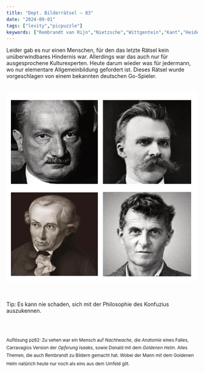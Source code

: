 ```yaml
---
title: "Dept. Bilderrätsel – 83"
date: "2024-09-01"
tags: ["levity","picpuzzle"]
keywords: ["Rembrandt van Rijn","Nietzsche","Wittgentein","Kant","Heidegger"]
---
```

Leider gab es nur einen Menschen, für den das letzte Rätsel kein unüberwindbares Hindernis war. Allerdings war das auch nur für ausgesprochene Kulturexperten. Heute darum wieder was für jedermann, wo nur elementare Allgemeinbildung gefordert ist. Dieses Rätsel wurde vorgeschlagen von einem bekannten deutschen Go-Spieler.


<br/>

<img  src="/assets/img/picpuzzle/picpuzzle83.webp" alt="Bilderrätsel83">

<br/>
<br/>
<br/>

Tip: Es kann nie schaden, sich mit der Philosophie des Konfuzius auszukennen.

<br/>
<br/>

<sup>Auflösung pz82: Zu sehen war ein Mensch auf <i>Nachtwache</i>, die <i>Anatomie</i> eines Falles, Carravagios Version der  <i>Opferung Isaaks</i>, sowie Donald mit dem <i>Goldenen Helm</i>. Alles Themen, die auch Rembrandt zu Bildern gemacht hat. Wobei der Mann mit dem Goldenen Helm natürich heute nur noch als eins aus dem Umfeld gilt.
<sup>